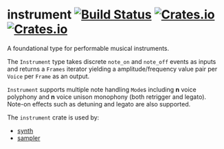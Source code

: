 # instrument [![Build Status](https://travis-ci.org/RustAudio/instrument.svg?branch=master)](https://travis-ci.org/RustAudio/instrument) [![Crates.io](https://img.shields.io/crates/v/instrument.svg)](https://crates.io/crates/instrument) [![Crates.io](https://img.shields.io/crates/l/instrument.svg)](https://github.com/RustAudio/instrument/blob/master/LICENSE)

A foundational type for performable musical instruments.

The `Instrument` type takes discrete `note_on` and `note_off` events as inputs
and returns a `Frames` iterator yielding a amplitude/frequency value pair per
`Voice` per `Frame` as an output.

`Instrument` supports multiple note handling `Mode`s including **n** voice
polyphony and **n** voice unison monophony (both retrigger and legato).
Note-on effects such as detuning and legato are also supported.

The `instrument` crate is used by:
- [synth](https://github.com/RustAudio/synth)
- [sampler]()
